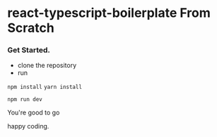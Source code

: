 # react-typescript-boilerplate From Scratch

### Get Started.
 - clone the repository 
 - run
 
 ```npm install```  ```yarn install```
 
 ```npm run dev```
 
 You're good to go
 
 happy coding.
 
 
